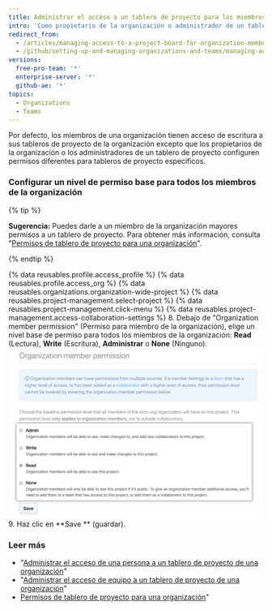```yaml
---
title: Administrar el acceso a un tablero de proyecto para los miembros de una organización
intro: 'Como propietario de la organización o administrador de un tablero de proyecto, puedes configurar un nivel de permiso predeterminado para un tablero de proyecto para todos los miembros de la organización.'
redirect_from:
  - /articles/managing-access-to-a-project-board-for-organization-members
  - /github/setting-up-and-managing-organizations-and-teams/managing-access-to-a-project-board-for-organization-members
versions:
  free-pro-team: '*'
  enterprise-server: '*'
  github-ae: '*'
topics:
  - Organizations
  - Teams
---
```


Por defecto, los miembros de una organización tienen acceso de escritura a sus tableros de proyecto de la organización excepto que los propietarios de la organización o los administradores de un tablero de proyecto configuren permisos diferentes para tableros de proyecto específicos.

### Configurar un nivel de permiso base para todos los miembros de la organización

{% tip %}

**Sugerencia:** Puedes darle a un miembro de la organización mayores permisos a un tablero de proyecto. Para obtener más información, consulta "[Permisos de tablero de proyecto para una organización](/articles/project-board-permissions-for-an-organization)".

{% endtip %}

{% data reusables.profile.access_profile %}
{% data reusables.profile.access_org %}
{% data reusables.organizations.organization-wide-project %}
{% data reusables.project-management.select-project %}
{% data reusables.project-management.click-menu %}
{% data reusables.project-management.access-collaboration-settings %}
8. Debajo de "Organization member permission" (Permiso para miembro de la organización), elige un nivel base de permiso para todos los miembros de la organización: **Read** (Lectura), **Write** (Escritura), **Administrar** o **None** (Ninguno). ![Opciones de permiso base a un tablero de proyecto para todos los miembros de una organización](/assets/images/help/projects/baseline-project-permissions-for-organization-members.png)
9. Haz clic en **Save ** (guardar).

### Leer más

- "[Administrar el acceso de una persona a un tablero de proyecto de una organización](/articles/managing-an-individual-s-access-to-an-organization-project-board)"
- "[Administrar el acceso de equipo a un tablero de proyecto de una organización](/articles/managing-team-access-to-an-organization-project-board)"
- [Permisos de tablero de proyecto para una organización](/articles/project-board-permissions-for-an-organization)"
